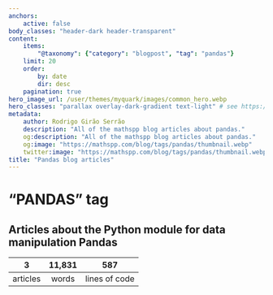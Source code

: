 ```yaml
---
anchors:
    active: false
body_classes: "header-dark header-transparent"
content:
    items:
        "@taxonomy": {"category": "blogpost", "tag": "pandas"}
    limit: 20
    order:
        by: date
        dir: desc
    pagination: true
hero_image_url: /user/themes/myquark/images/common_hero.webp
hero_classes: "parallax overlay-dark-gradient text-light" # see https://demo.getgrav.org/blog-skeleton/blog/hero-classes
metadata:
    author: Rodrigo Girão Serrão
    description: "All of the mathspp blog articles about pandas."
    og:description: "All of the mathspp blog articles about pandas."
    og:image: "https://mathspp.com/blog/tags/pandas/thumbnail.webp"
    twitter:image: "https://mathspp.com/blog/tags/pandas/thumbnail.webp"
title: "Pandas blog articles"
---
```


# “PANDAS” tag


## Articles about the Python module for data manipulation Pandas



<table class="stats-table">
    <thead>
        <tr>
            <th style="text-align: center;">3</th>
            <th style="text-align: center;">11,831</th>
            <th style="text-align: center;">587</th>
        </tr>
    </thead>
    <tbody>
        <tr>
            <td style="text-align: center;">articles</td>
            <td style="text-align: center;">words</td>
            <td style="text-align: center;">lines of code</td>
        </tr>
    </tbody>
</table>
